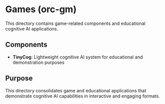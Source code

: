 # Games (orc-gm)

This directory contains game-related components and educational cognitive AI applications.

## Components

- **TinyCog**: Lightweight cognitive AI system for educational and demonstration purposes

## Purpose

This directory consolidates game and educational applications that demonstrate cognitive AI capabilities in interactive and engaging formats.